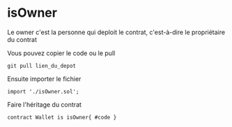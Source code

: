 # isOwner

Le owner c'est la personne qui deploit le contrat, c'est-à-dire le propriétaire du contrat

Vous pouvez copier le code ou le pull
    
    git pull lien_du_depot

Ensuite importer le fichier 
    
    import './isOwner.sol';

Faire l'héritage du contrat

    contract Wallet is isOwner{ #code }
